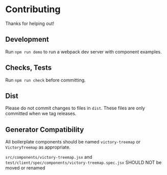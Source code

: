 Contributing
============

Thanks for helping out!

## Development

Run `npm run demo` to run a webpack dev server with component examples.

## Checks, Tests

Run `npm run check` before committing.

## Dist

Please do not commit changes to files in `dist`.
These files are only committed when we tag releases.

## Generator Compatibility

All boilerplate components should be named `victory-treemap` or
`VictoryTreemap` as appropriate.

`src/components/victory-treemap.jsx` and
`test/client/spec/components/victory-treemap.spec.jsx` SHOULD NOT be moved or renamed